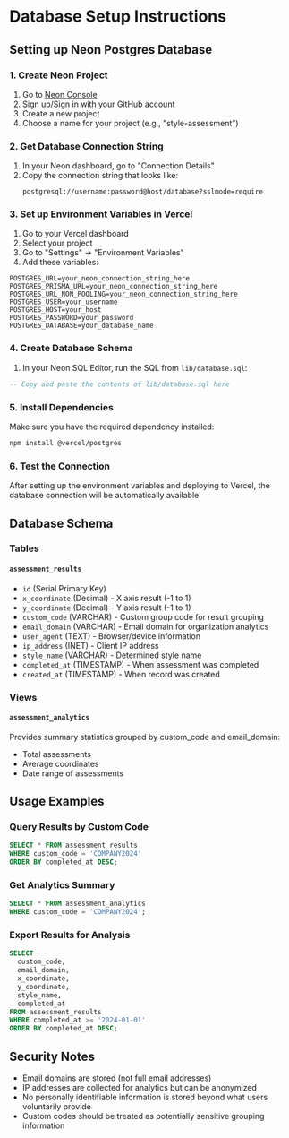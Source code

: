 # Database Setup Instructions

## Setting up Neon Postgres Database

### 1. Create Neon Project
1. Go to [Neon Console](https://console.neon.tech/)
2. Sign up/Sign in with your GitHub account
3. Create a new project
4. Choose a name for your project (e.g., "style-assessment")

### 2. Get Database Connection String
1. In your Neon dashboard, go to "Connection Details"
2. Copy the connection string that looks like:
   ```
   postgresql://username:password@host/database?sslmode=require
   ```

### 3. Set up Environment Variables in Vercel
1. Go to your Vercel dashboard
2. Select your project
3. Go to "Settings" → "Environment Variables"
4. Add these variables:

```
POSTGRES_URL=your_neon_connection_string_here
POSTGRES_PRISMA_URL=your_neon_connection_string_here
POSTGRES_URL_NON_POOLING=your_neon_connection_string_here
POSTGRES_USER=your_username
POSTGRES_HOST=your_host
POSTGRES_PASSWORD=your_password
POSTGRES_DATABASE=your_database_name
```

### 4. Create Database Schema
1. In your Neon SQL Editor, run the SQL from `lib/database.sql`:

```sql
-- Copy and paste the contents of lib/database.sql here
```

### 5. Install Dependencies
Make sure you have the required dependency installed:

```bash
npm install @vercel/postgres
```

### 6. Test the Connection
After setting up the environment variables and deploying to Vercel, the database connection will be automatically available.

## Database Schema

### Tables

#### `assessment_results`
- `id` (Serial Primary Key)
- `x_coordinate` (Decimal) - X axis result (-1 to 1)
- `y_coordinate` (Decimal) - Y axis result (-1 to 1)  
- `custom_code` (VARCHAR) - Custom group code for result grouping
- `email_domain` (VARCHAR) - Email domain for organization analytics
- `user_agent` (TEXT) - Browser/device information
- `ip_address` (INET) - Client IP address
- `style_name` (VARCHAR) - Determined style name
- `completed_at` (TIMESTAMP) - When assessment was completed
- `created_at` (TIMESTAMP) - When record was created

### Views

#### `assessment_analytics`
Provides summary statistics grouped by custom_code and email_domain:
- Total assessments
- Average coordinates
- Date range of assessments

## Usage Examples

### Query Results by Custom Code
```sql
SELECT * FROM assessment_results 
WHERE custom_code = 'COMPANY2024'
ORDER BY completed_at DESC;
```

### Get Analytics Summary
```sql
SELECT * FROM assessment_analytics 
WHERE custom_code = 'COMPANY2024';
```

### Export Results for Analysis
```sql
SELECT 
  custom_code,
  email_domain,
  x_coordinate,
  y_coordinate,
  style_name,
  completed_at
FROM assessment_results
WHERE completed_at >= '2024-01-01'
ORDER BY completed_at DESC;
```

## Security Notes

- Email domains are stored (not full email addresses)
- IP addresses are collected for analytics but can be anonymized
- No personally identifiable information is stored beyond what users voluntarily provide
- Custom codes should be treated as potentially sensitive grouping information